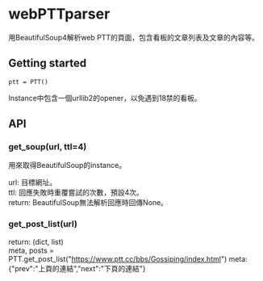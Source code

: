 # webPTTparser
用BeautifulSoup4解析web PTT的頁面，包含看板的文章列表及文章的內容等。

## Getting started
    ptt = PTT()
Instance中包含一個urllib2的opener，以免遇到18禁的看板。

## API
### get_soup(url, ttl=4)
用來取得BeautifulSoup的instance。

url: 目標網址。  
ttl: 回應失敗時重覆嘗試的次數，預設4次。  
return: BeautifulSoup無法解析回應時回傳None。  

### get_post_list(url)
return: (dict, list)  
    meta, posts = PTT.get_post_list("https://www.ptt.cc/bbs/Gossiping/index.html")
meta:{"prev":"上頁的連結","next":"下頁的連結"}
